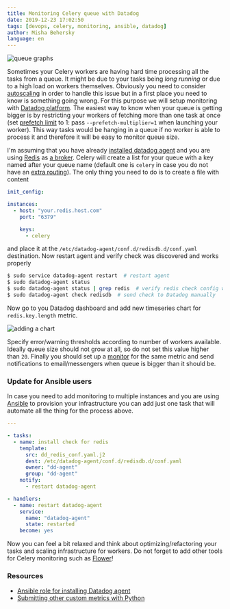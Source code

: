 ```yaml
---
title: Monitoring Celery queue with Datadog
date: 2019-12-23 17:02:50
tags: [devops, celery, monitoring, ansible, datadog]
author: Misha Behersky
language: en
---
```


![queue graphs](/old/article/1614ef4e1efa3faa912a721cdb81c90c.png)

Sometimes your Celery workers are having hard time processing all the tasks from a queue. It might be due to your tasks being _long running_ or due to a high load on workers themselves. Obviously you need to consider [autoscaling](http://docs.celeryproject.org/en/latest/reference/celery.bin.worker.html#cmdoption-celery-worker-autoscale) in order to handle this issue but in a first place you need to know is something going wrong. For this purpose we will setup monitoring with [Datadog platform](https://www.datadoghq.com/). The easiest way to know when your queue is getting bigger is by restricting your workers of fetching more than one task at once (set [prefetch limit](http://docs.celeryproject.org/en/latest/userguide/optimizing.html#prefetch-limits) to 1: pass `--prefetch-multiplier=1` when launching your worker). This way tasks would be hanging in a queue if no worker is able to process it and therefore it will be easy to monitor queue size.

I'm assuming that you have already [installed datadog agent](https://docs.datadoghq.com/agent/?tab=agentv6) and you are using [Redis](https://redis.io/) as [a broker](http://docs.celeryproject.org/en/latest/getting-started/brokers/redis.html). Celery will create a list for your queue with a key named after your queue name (default one is `celery` in case you do not have an [extra routing](http://docs.celeryproject.org/en/latest/userguide/routing.html#changing-the-name-of-the-default-queue)). The only thing you need to do is to create a file with content

```yaml
init_config:

instances:
  - host: "your.redis.host.com"
    port: "6379"

    keys:
      - celery
```

and place it at the `/etc/datadog-agent/conf.d/redisdb.d/conf.yaml` destination. Now restart agent and verify check was discovered and works properly

```bash
$ sudo service datadog-agent restart  # restart agent
$ sudo datadog-agent status
$ sudo datadog-agent status | grep redis  # verify redis check config was loaded
$ sudo datadog-agent check redisdb  # send check to Datadog manually
```

Now go to you Datadog dashboard and add new timeseries chart for `redis.key.length` metric.

![adding a chart](/old/article/b58a0fc5130331648151793e01689563.png)

Specify error/warning thresholds according to number of workers available. Ideally queue size should not grow at all, so do not set this value higher than `20`. Finally you should set up a [monitor](https://docs.datadoghq.com/monitors/) for the same metric and send notifications to email/messengers when queue is bigger than it should be.

### Update for Ansible users
In case you need to add monitoring to multiple instances and you are using [Ansible](https://docs.ansible.com/ansible/latest/index.html) to provision your infrastructure you can add just one task that will automate all the thing for the process above.

```yaml
---

- tasks:
  - name: install check for redis
    template:
      src: dd_redis_conf.yaml.j2
      dest: /etc/datadog-agent/conf.d/redisdb.d/conf.yaml
      owner: "dd-agent"
      group: "dd-agent"
    notify:
      - restart datadog-agent

- handlers:
  - name: restart datadog-agent
    service:
      name: "datadog-agent"
      state: restarted
    become: yes
```

Now you can feel a bit relaxed and think about optimizing/refactoring your tasks and scaling infrastructure for workers. Do not forget to add other tools for Celery monitoring such as [Flower](https://flower.readthedocs.io/en/latest/)!

### Resources
* [Ansible role for installing Datadog agent](https://github.com/DataDog/ansible-datadog)
* [Submitting other custom metrics with Python](https://gist.github.com/conorbranagan/87307c4376f64895f54c)
